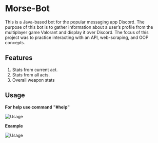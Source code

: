 # Morse-Bot
This is a Java-based bot for the popular messaging app Discord. The purpose of this bot is to gather information about a user’s profile from the multiplayer game Valorant and display it over Discord. The focus of this project was to practice interacting with an API, web-scraping, and OOP concepts. 

## Features
1. Stats from current act.
2. Stats from all acts.
3. Overall weapon stats

## Usage
**For help use command "#help"**

![Usage](https://i.gyazo.com/c4de99f61165024b8786056adb22f47b.png)



**Example**

![Usage](https://i.gyazo.com/5953d83d29974f73b47e67f5dcf558dc.gif)

